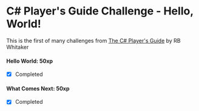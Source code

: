 # C# Player's Guide Challenge - Hello, World!

This is the first of many challenges from [The C# Player's Guide](https://csharpplayersguide.com/) by RB Whitaker

#### Hello World: 50xp
- [X] Completed

#### What Comes Next: 50xp
- [X] Completed
